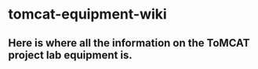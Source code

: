 # tomcat-equipment-wiki

## Here is where all the information on the ToMCAT project lab equipment is. 
